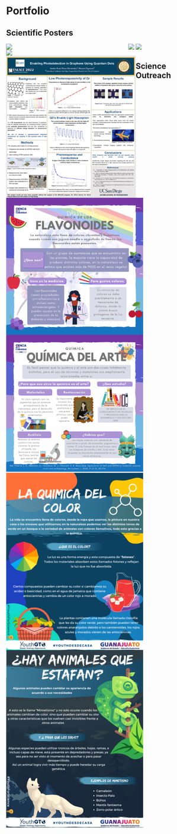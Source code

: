 # Portfolio
## Scientific Posters 
<img align='left' src="https://github.com/Andres8ezau/Portfolio/blob/main/images/Poster3F_VERANOSUG_2018.jpg" width="300" />
<img align='left' src="https://github.com/Andres8ezau/Portfolio/blob/main/images/RMFQT_2022_NEW_page-0001.jpg" width="330" />
<img align='rigth' src="https://github.com/Andres8ezau/Portfolio/blob/main/images/New_RMFQT_2023_VER2_page-0001.jpg" width="330" />
<img align='left' src="https://github.com/Andres8ezau/Portfolio/blob/main/images/ENLACE2022_M_A_Poster_final.pdf" width="350" />
<img align='rigth' src="https://github.com/Andres8ezau/Portfolio/blob/main/images/Symp_UNAM_2023_V1_page-0001.jpg" width="570" />

## Science Outreach
<img align='left' src="https://github.com/Andres8ezau/Portfolio/blob/main/images/flavonoids.png" width="370" />
<img align='rigth' src="https://github.com/Andres8ezau/Portfolio/blob/main/images/248360849_120816490353998_7381644331901492675_n.jpg" width="370" />
<img align='left' src="https://github.com/Andres8ezau/Portfolio/blob/main/images/Quimica del color_VER1.1.png" width="370" />
<img align='left' src="https://github.com/Andres8ezau/Portfolio/blob/main/images/Mimetismo _ProyectoYouthGTO_VER6.png" width="370" />


 
 
